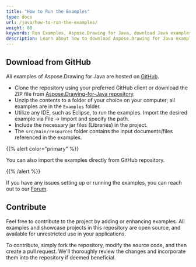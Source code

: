 ```yaml
---
title: "How to Run the Examples"
type: docs
url: /java/how-to-run-the-examples/
weight: 80
keywords: Run Examples, Aspose.Drawing for Java, download Java examples
description: Learn about how to download Aspose.Drawing for Java examples from Github and running examples.
---
```


## **Download from GitHub**

All examples of Aspose.Drawing for Java are hosted on [GitHub](https://github.com/aspose-drawing/Aspose.Drawing-for-Java).

- Clone the repository using your preferred GitHub client or download the ZIP file from [Aspose.Drawing-for-Java repository](https://github.com/aspose-drawing/Aspose.Drawing-for-Java/archive/master.zip).
- Unzip the contents to a folder of your choice on your computer; all examples are in the `Examples` folder.
- Utilize any IDE, such as Eclipse, to run the examples. Import the desired example via File -> Import and specify the path.
- Include the necessary jar files (Libraries) in the project.
- The `src/main/resources` folder contains the input documents/files referenced in the examples.

{{% alert color="primary" %}}

You can also import the examples directly from GitHub repository.

{{% /alert %}}

If you have any issues setting up or running the examples, you can reach out to our <a href="https://forum.aspose.com/c/drawing/44">Forum</a>.

## **Contribute**

Feel free to contribute to the project by adding or enhancing examples. All examples and showcase projects in this repository are open source, and available for unrestricted use in your applications.

To contribute, simply fork the repository, modify the source code, and then create a pull request. We'll thoroughly review the changes and incorporate them into the repository if deemed beneficial.
